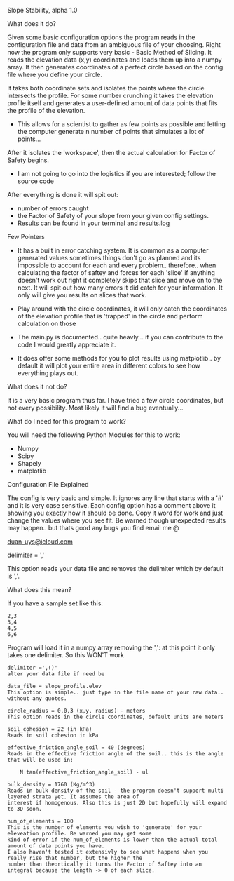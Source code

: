 Slope Stability, alpha 1.0

What does it do?

Given some basic configuration options the program reads in the configuration file and data from an ambiguous
file of your choosing. Right now the program only supports very basic - Basic Method of Slicing. It reads the
elevation data (x,y) coordinates and loads them up into a numpy array. It then generates coordinates of a perfect
circle based on the config file where you define your circle.

It takes both coordinate sets and isolates the points where the circle intersects the profile. For some number
crunching it takes the elevation profile itself and generates a user-defined amount of data points that fits the
profile of the elevation.

* This allows for a scientist to gather as few points as possible and letting the computer generate n number
of points that simulates a lot of points...

After it isolates the 'workspace', then the actual calculation for Factor of Safety begins.

* I am not going to go into the logistics if you are interested; follow the source code 

After everything is done it will spit out:

* number of errors caught
* the Factor of Safety of your slope from your given config settings.
* Results can be found in your terminal and results.log

Few Pointers

* It has a built in error catching system. It is common as a computer generated values sometimes things don't
 go as planned and its impossible to account for each and every problem.. therefore.. when calculating the
 factor of saftey and forces for each 'slice' if anything doesn't work out right it completely skips that
 slice and move on to the next. It will spit out how many errors it did catch for your information. It only
 will give you results on slices that work.

* Play around with the circle coordinates, it will only catch the coordinates of the elevation profile that
is 'trapped' in the circle and perform calculation on those

* The main.py is documented.. quite heavly... if you can contribute to the code I would greatly appreciate it.
* It does offer some methods for you to plot results using matplotlib.. by default it will plot your entire area
  in different
  colors to see how everything plays out.


What does it not do?

It is a very basic program thus far. I have tried a few circle coordinates, but not every possibility. Most
likely it will find a bug eventually...


What do I need for this program to work?

   You will need the following Python Modules for this to work:
    
   * Numpy
   * Scipy
   * Shapely
   * matplotlib


Configuration File Explained

The config is very basic and simple. It ignores any line that starts with a '#' and it is very case sensitive.
Each config option has a comment above it showing you exactly how it should be done. Copy it word for work and
just change the values where you see fit. Be warned though unexpected results may happen.. but thats good any
bugs you find email me @

duan_uys@icloud.com

delimiter = ','

This option reads your data file and removes the delimiter which by default is ','.

What does this mean?

If you have a sample set like this:

    2,3
    3,4
    4,5
    6,6
    
Program will load it in a numpy array removing the ',': at this point it only takes one delimiter.
So this WON'T work

    delimiter =',()'
    alter your data file if need be

    data_file = slope_profile.elev
    This option is simple.. just type in the file name of your raw data.. without any quotes.

    circle_radius = 0,0,3 (x,y, radius) - meters
    This option reads in the circle coordinates, default units are meters

    soil_cohesion = 22 (in kPa)
    Reads in soil cohesion in kPa

    effective_friction_angle_soil = 40 (degrees)
    Reads in the effective friction angle of the soil.. this is the angle that will be used in:

        N tan(effective_friction_angle_soil) - ul

    bulk_density = 1760 (Kg/m^3)
    Reads in bulk density of the soil - the program doesn't support multi layered strata yet. It assumes the area of
    interest if homogenous. Also this is just 2D but hopefully will expand to 3D soon.

    num_of_elements = 100
    This is the number of elements you wish to 'generate' for your eleveation profile. Be warned you may get some
    kind of error if the num_of_elements is lower than the actual total amount of data points you have.
    I also haven't tested it extensivly to see what happens when you really rise that number, but the higher the
    number than theortically it turns the Factor of Saftey into an integral because the length -> 0 of each slice.
